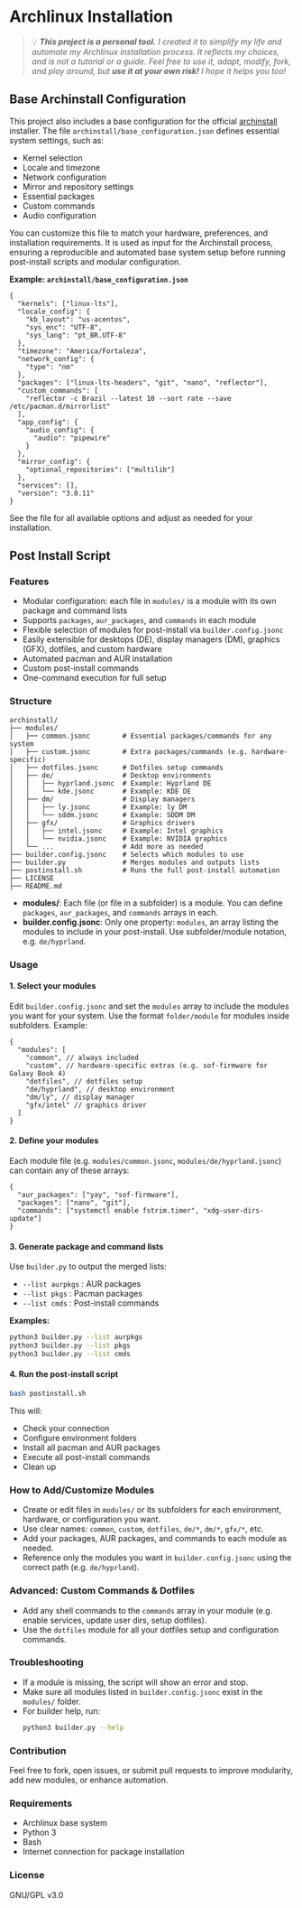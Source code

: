# Archlinux Installation

> 💡 _**This project is a personal tool.** I created it to simplify my life and automate my Archlinux installation process. It reflects my choices, and is not a tutorial or a guide. Feel free to use it, adapt, modify, fork, and play around, but **use it at your own risk!** I hope it helps you too!_

## Base Archinstall Configuration

This project also includes a base configuration for the official [archinstall](https://archinstall.archlinux.page/index.html) installer. The file `archinstall/base_configuration.json` defines essential system settings, such as:

- Kernel selection
- Locale and timezone
- Network configuration
- Mirror and repository settings
- Essential packages
- Custom commands
- Audio configuration

You can customize this file to match your hardware, preferences, and installation requirements. It is used as input for the Archinstall process, ensuring a reproducible and automated base system setup before running post-install scripts and modular configuration.

**Example: `archinstall/base_configuration.json`**

```jsonc
{
  "kernels": ["linux-lts"],
  "locale_config": {
    "kb_layout": "us-acentos",
    "sys_enc": "UTF-8",
    "sys_lang": "pt_BR.UTF-8"
  },
  "timezone": "America/Fortaleza",
  "network_config": {
    "type": "nm"
  },
  "packages": ["linux-lts-headers", "git", "nano", "reflector"],
  "custom_commands": [
    "reflector -c Brazil --latest 10 --sort rate --save /etc/pacman.d/mirrorlist"
  ],
  "app_config": {
    "audio_config": {
      "audio": "pipewire"
    }
  },
  "mirror_config": {
    "optional_repositories": ["multilib"]
  },
  "services": [],
  "version": "3.0.11"
}
```

See the file for all available options and adjust as needed for your installation.

## Post Install Script

### Features

- Modular configuration: each file in `modules/` is a module with its own package and command lists
- Supports `packages`, `aur_packages`, and `commands` in each module
- Flexible selection of modules for post-install via `builder.config.jsonc`
- Easily extensible for desktops (DE), display managers (DM), graphics (GFX), dotfiles, and custom hardware
- Automated pacman and AUR installation
- Custom post-install commands
- One-command execution for full setup

### Structure

```
archinstall/
├── modules/
│   ├── common.jsonc        # Essential packages/commands for any system
│   ├── custom.jsonc        # Extra packages/commands (e.g. hardware-specific)
│   ├── dotfiles.jsonc      # Dotfiles setup commands
│   ├── de/                 # Desktop environments
│   │   ├── hyprland.jsonc  # Example: Hyprland DE
│   │   └── kde.jsonc       # Example: KDE DE
│   ├── dm/                 # Display managers
│   │   ├── ly.jsonc        # Example: ly DM
│   │   └── sddm.jsonc      # Example: SDDM DM
│   ├── gfx/                # Graphics drivers
│   │   ├── intel.jsonc     # Example: Intel graphics
│   │   └── nvidia.jsonc    # Example: NVIDIA graphics
│   └── ...                 # Add more as needed
├── builder.config.jsonc    # Selects which modules to use
├── builder.py              # Merges modules and outputs lists
├── postinstall.sh          # Runs the full post-install automation
├── LICENSE
├── README.md
```

- **modules/**: Each file (or file in a subfolder) is a module. You can define `packages`, `aur_packages`, and `commands` arrays in each.
- **builder.config.jsonc**: Only one property: `modules`, an array listing the modules to include in your post-install. Use subfolder/module notation, e.g. `de/hyprland`.

### Usage

#### 1. Select your modules

Edit `builder.config.jsonc` and set the `modules` array to include the modules you want for your system. Use the format `folder/module` for modules inside subfolders. Example:

```jsonc
{
  "modules": [
    "common", // always included
    "custom", // hardware-specific extras (e.g. sof-firmware for Galaxy Book 4)
    "dotfiles", // dotfiles setup
    "de/hyprland", // desktop environment
    "dm/ly", // display manager
    "gfx/intel" // graphics driver
  ]
}
```

#### 2. Define your modules

Each module file (e.g. `modules/common.jsonc`, `modules/de/hyprland.jsonc`) can contain any of these arrays:

```jsonc
{
  "aur_packages": ["yay", "sof-firmware"],
  "packages": ["nano", "git"],
  "commands": ["systemctl enable fstrim.timer", "xdg-user-dirs-update"]
}
```

#### 3. Generate package and command lists

Use `builder.py` to output the merged lists:

- `--list aurpkgs` : AUR packages
- `--list pkgs` : Pacman packages
- `--list cmds` : Post-install commands

**Examples:**

```bash
python3 builder.py --list aurpkgs
python3 builder.py --list pkgs
python3 builder.py --list cmds
```

#### 4. Run the post-install script

```bash
bash postinstall.sh
```

This will:

- Check your connection
- Configure environment folders
- Install all pacman and AUR packages
- Execute all post-install commands
- Clean up

### How to Add/Customize Modules

- Create or edit files in `modules/` or its subfolders for each environment, hardware, or configuration you want.
- Use clear names: `common`, `custom`, `dotfiles`, `de/*`, `dm/*`, `gfx/*`, etc.
- Add your packages, AUR packages, and commands to each module as needed.
- Reference only the modules you want in `builder.config.jsonc` using the correct path (e.g. `de/hyprland`).

### Advanced: Custom Commands & Dotfiles

- Add any shell commands to the `commands` array in your module (e.g. enable services, update user dirs, setup dotfiles).
- Use the `dotfiles` module for all your dotfiles setup and configuration commands.

### Troubleshooting

- If a module is missing, the script will show an error and stop.
- Make sure all modules listed in `builder.config.jsonc` exist in the `modules/` folder.
- For builder help, run:
  ```bash
  python3 builder.py --help
  ```

### Contribution

Feel free to fork, open issues, or submit pull requests to improve modularity, add new modules, or enhance automation.

### Requirements

- Archlinux base system
- Python 3
- Bash
- Internet connection for package installation

### License

GNU/GPL v3.0
